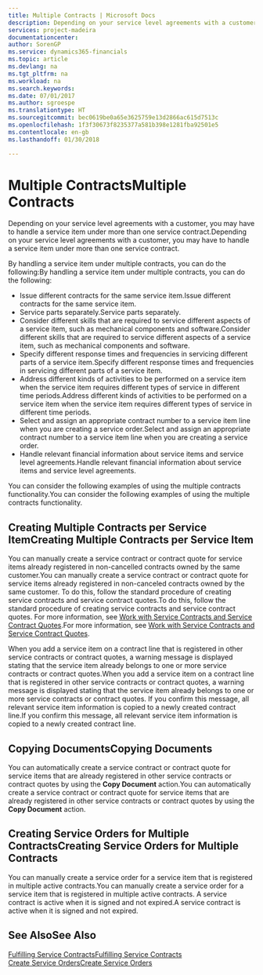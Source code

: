 ```yaml
---
title: Multiple Contracts | Microsoft Docs
description: Depending on your service level agreements with a customer, you may have to handle a service item under more than one service contract.
services: project-madeira
documentationcenter: 
author: SorenGP
ms.service: dynamics365-financials
ms.topic: article
ms.devlang: na
ms.tgt_pltfrm: na
ms.workload: na
ms.search.keywords: 
ms.date: 07/01/2017
ms.author: sgroespe
ms.translationtype: HT
ms.sourcegitcommit: bec0619be0a65e3625759e13d2866ac615d7513c
ms.openlocfilehash: 1f3f30673f8235377a581b398e1281fba92501e5
ms.contentlocale: en-gb
ms.lasthandoff: 01/30/2018

---
```

# <a name="multiple-contracts"></a><span data-ttu-id="7d8ec-103">Multiple Contracts</span><span class="sxs-lookup"><span data-stu-id="7d8ec-103">Multiple Contracts</span></span>
<span data-ttu-id="7d8ec-104">Depending on your service level agreements with a customer, you may have to handle a service item under more than one service contract.</span><span class="sxs-lookup"><span data-stu-id="7d8ec-104">Depending on your service level agreements with a customer, you may have to handle a service item under more than one service contract.</span></span>  
  
<span data-ttu-id="7d8ec-105">By handling a service item under multiple contracts, you can do the following:</span><span class="sxs-lookup"><span data-stu-id="7d8ec-105">By handling a service item under multiple contracts, you can do the following:</span></span>  
  
* <span data-ttu-id="7d8ec-106">Issue different contracts for the same service item.</span><span class="sxs-lookup"><span data-stu-id="7d8ec-106">Issue different contracts for the same service item.</span></span>  
* <span data-ttu-id="7d8ec-107">Service parts separately.</span><span class="sxs-lookup"><span data-stu-id="7d8ec-107">Service parts separately.</span></span>  
* <span data-ttu-id="7d8ec-108">Consider different skills that are required to service different aspects of a service item, such as mechanical components and software.</span><span class="sxs-lookup"><span data-stu-id="7d8ec-108">Consider different skills that are required to service different aspects of a service item, such as mechanical components and software.</span></span>  
* <span data-ttu-id="7d8ec-109">Specify different response times and frequencies in servicing different parts of a service item.</span><span class="sxs-lookup"><span data-stu-id="7d8ec-109">Specify different response times and frequencies in servicing different parts of a service item.</span></span>  
* <span data-ttu-id="7d8ec-110">Address different kinds of activities to be performed on a service item when the service item requires different types of service in different time periods.</span><span class="sxs-lookup"><span data-stu-id="7d8ec-110">Address different kinds of activities to be performed on a service item when the service item requires different types of service in different time periods.</span></span>  
* <span data-ttu-id="7d8ec-111">Select and assign an appropriate contract number to a service item line when you are creating a service order.</span><span class="sxs-lookup"><span data-stu-id="7d8ec-111">Select and assign an appropriate contract number to a service item line when you are creating a service order.</span></span>  
* <span data-ttu-id="7d8ec-112">Handle relevant financial information about service items and service level agreements.</span><span class="sxs-lookup"><span data-stu-id="7d8ec-112">Handle relevant financial information about service items and service level agreements.</span></span>  
  
<span data-ttu-id="7d8ec-113">You can consider the following examples of using the multiple contracts functionality.</span><span class="sxs-lookup"><span data-stu-id="7d8ec-113">You can consider the following examples of using the multiple contracts functionality.</span></span>  
  
## <a name="creating-multiple-contracts-per-service-item"></a><span data-ttu-id="7d8ec-114">Creating Multiple Contracts per Service Item</span><span class="sxs-lookup"><span data-stu-id="7d8ec-114">Creating Multiple Contracts per Service Item</span></span>  
<span data-ttu-id="7d8ec-115">You can manually create a service contract or contract quote for service items already registered in non-cancelled contracts owned by the same customer.</span><span class="sxs-lookup"><span data-stu-id="7d8ec-115">You can manually create a service contract or contract quote for service items already registered in non-canceled contracts owned by the same customer.</span></span> <span data-ttu-id="7d8ec-116">To do this, follow the standard procedure of creating service contracts and service contract quotes.</span><span class="sxs-lookup"><span data-stu-id="7d8ec-116">To do this, follow the standard procedure of creating service contracts and service contract quotes.</span></span> <span data-ttu-id="7d8ec-117">For more information, see [Work with Service Contracts and Service Contract Quotes](service-how-to-create-service-contracts-and-service-contract-quotes.md).</span><span class="sxs-lookup"><span data-stu-id="7d8ec-117">For more information, see [Work with Service Contracts and Service Contract Quotes](service-how-to-create-service-contracts-and-service-contract-quotes.md).</span></span>  
  
<span data-ttu-id="7d8ec-118">When you add a service item on a contract line that is registered in other service contracts or contract quotes, a warning message is displayed stating that the service item already belongs to one or more service contracts or contract quotes.</span><span class="sxs-lookup"><span data-stu-id="7d8ec-118">When you add a service item on a contract line that is registered in other service contracts or contract quotes, a warning message is displayed stating that the service item already belongs to one or more service contracts or contract quotes.</span></span> <span data-ttu-id="7d8ec-119">If you confirm this message, all relevant service item information is copied to a newly created contract line.</span><span class="sxs-lookup"><span data-stu-id="7d8ec-119">If you confirm this message, all relevant service item information is copied to a newly created contract line.</span></span>  
  
## <a name="copying-documents"></a><span data-ttu-id="7d8ec-120">Copying Documents</span><span class="sxs-lookup"><span data-stu-id="7d8ec-120">Copying Documents</span></span>  
<span data-ttu-id="7d8ec-121">You can automatically create a service contract or contract quote for service items that are already registered in other service contracts or contract quotes by using the **Copy Document** action.</span><span class="sxs-lookup"><span data-stu-id="7d8ec-121">You can automatically create a service contract or contract quote for service items that are already registered in other service contracts or contract quotes by using the **Copy Document** action.</span></span>  
  
## <a name="creating-service-orders-for-multiple-contracts"></a><span data-ttu-id="7d8ec-122">Creating Service Orders for Multiple Contracts</span><span class="sxs-lookup"><span data-stu-id="7d8ec-122">Creating Service Orders for Multiple Contracts</span></span>  
<span data-ttu-id="7d8ec-123">You can manually create a service order for a service item that is registered in multiple active contracts.</span><span class="sxs-lookup"><span data-stu-id="7d8ec-123">You can manually create a service order for a service item that is registered in multiple active contracts.</span></span> <span data-ttu-id="7d8ec-124">A service contract is active when it is signed and not expired.</span><span class="sxs-lookup"><span data-stu-id="7d8ec-124">A service contract is active when it is signed and not expired.</span></span>  
  
## <a name="see-also"></a><span data-ttu-id="7d8ec-125">See Also</span><span class="sxs-lookup"><span data-stu-id="7d8ec-125">See Also</span></span>  
[<span data-ttu-id="7d8ec-126">Fulfilling Service Contracts</span><span class="sxs-lookup"><span data-stu-id="7d8ec-126">Fulfilling Service Contracts</span></span>](service-fulfill-service-contracts.md)  
[<span data-ttu-id="7d8ec-127">Create Service Orders</span><span class="sxs-lookup"><span data-stu-id="7d8ec-127">Create Service Orders</span></span>](service-how-to-create-service-orders.md)  

